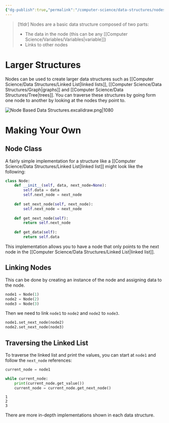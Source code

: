 ```yaml
---
{"dg-publish":true,"permalink":"/computer-science/data-structures/nodes/","tags":["unfinished"]}
---
```


> [!tldr]
> Nodes are a basic data structure composed of two parts:
> - The data in the node (this can be any [[Computer Science/Variables/Variables\|variable]])
> - Links to other nodes

# Larger Structures

Nodes can be used to create larger data structures such as [[Computer Science/Data Structures/Linked List\|linked lists]], [[Computer Science/Data Structures/Graph\|graphs]] and [[Computer Science/Data Structures/Tree\|trees]]. You can traverse these structures by going form one node to another by looking at the nodes they point to.


![Node Based Data Structures.excalidraw.png|1080](/img/user/Excalidraw/Data%20Structures/Node%20Based%20Data%20Structures.excalidraw.png)



# Making Your Own

## Node Class

A fairly simple implementation for a structure like a [[Computer Science/Data Structures/Linked List\|linked list]] might look like the following:

```python
class Node:
	def __init__(self, data, next_node=None):
		self.data = data
		self.next_node = next_node
	
	def set_next_node(self, next_node):
		self.next_node = next_node
	
	def get_next_node(self):
		return self.next_node
	
	def get_data(self):
		return self.data
```

This implementation allows you to have a node that only points to the next node in the [[Computer Science/Data Structures/Linked List\|linked list]]. 

## Linking Nodes

This can be done by creating an instance of the node and assigning data to the node.

```python
node1 = Node(1)
node2 = Node(2)
node3 = Node(3)
```

Then we need to link `node1` to `node2` and `node2` to `node3`.

```python
node1.set_next_node(node2)
node2.set_next_node(node3)
```

## Traversing the Linked List

To traverse the linked list and print the values, you can start at `node1` and follow the `next_node` references:

```python
current_node = node1

while current_node:
    print(current_node.get_value())
    current_node = current_node.get_next_node()
```
```output
1
2
3
```

There are more in-depth implementations shown in each data structure.